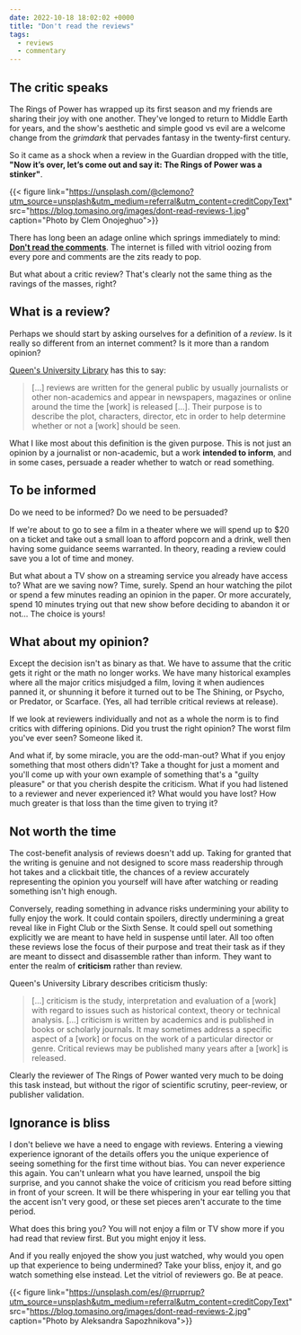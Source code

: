 ```yaml
---
date: 2022-10-18 18:02:02 +0000
title: "Don't read the reviews"
tags:
  - reviews
  - commentary
---
```


## The critic speaks

The Rings of Power has wrapped up its first season and my friends are sharing
their joy with one another. They've longed to return to Middle Earth for years,
and the show's aesthetic and simple good vs evil are a welcome change from the
*grimdark* that pervades fantasy in the twenty-first century.

So it came as a shock when a review in the Guardian dropped with the title,
**"Now it’s over, let’s come out and say it: The Rings of Power was
a stinker"**.

{{< figure link="https://unsplash.com/@clemono?utm_source=unsplash&utm_medium=referral&utm_content=creditCopyText" src="https://blog.tomasino.org/images/dont-read-reviews-1.jpg" caption="Photo by Clem Onojeghuo">}}

There has long been an adage online which springs immediately to mind: **[Don't
read the comments][]**. The internet is filled with vitriol oozing from every
pore and comments are the zits ready to pop.

But what about a critic review? That's clearly not the same thing as the ravings
of the masses, right?

## What is a review?

Perhaps we should start by asking ourselves for a definition of a *review*. Is
it really so different from an internet comment? Is it more than a random
opinion?

[Queen's University Library][] has this to say:

> [...] reviews are written for the general public by usually journalists or
other non-academics and appear in newspapers, magazines or online around the
time the [work] is released [...]. Their purpose is to describe the plot,
characters, director, etc in order to help determine whether or not a [work]
should be seen.

What I like most about this definition is the given purpose. This is not just an
opinion by a journalist or non-academic, but a work **intended to inform**, and
in some cases, persuade a reader whether to watch or read something.

## To be informed

Do we need to be informed? Do we need to be persuaded?

If we're about to go to see a film in a theater where we will spend up to $20 on
a ticket and take out a small loan to afford popcorn and a drink, well then
having some guidance seems warranted. In theory, reading a review could save you
a lot of time and money.

But what about a TV show on a streaming service you already have access to? What
are we saving now? Time, surely. Spend an hour watching the pilot or spend a few
minutes reading an opinion in the paper. Or more accurately, spend 10 minutes
trying out that new show before deciding to abandon it or not... The choice is
yours!

## What about my opinion?

Except the decision isn't as binary as that. We have to assume that the critic
gets it right or the math no longer works. We have many historical examples
where all the major critics misjudged a film, loving it when audiences panned
it, or shunning it before it turned out to be The Shining, or Psycho, or
Predator, or Scarface. (Yes, all had terrible critical reviews at release).

If we look at reviewers individually and not as a whole the norm is to find
critics with differing opinions. Did you trust the right opinion? The worst film
you've ever seen? Someone liked it.

And what if, by some miracle, you are the odd-man-out? What if you enjoy
something that most others didn't? Take a thought for just a moment and you'll
come up with your own example of something that's a "guilty pleasure" or that
you cherish despite the criticism. What if you had listened to a reviewer and
never experienced it? What would you have lost? How much greater is that loss
than the time given to trying it?

## Not worth the time

The cost-benefit analysis of reviews doesn't add up. Taking for granted that the
writing is genuine and not designed to score mass readership through hot takes
and a clickbait title, the chances of a review accurately representing the
opinion you yourself will have after watching or reading something isn't high
enough.

Conversely, reading something in advance risks undermining your ability to fully
enjoy the work. It could contain spoilers, directly undermining a great reveal
like in Fight Club or the Sixth Sense. It could spell out something explicitly
we are meant to have held in suspense until later. All too often these reviews
lose the focus of their purpose and treat their task as if they are meant to
dissect and disassemble rather than inform. They want to enter the realm of
**criticism** rather than review.

Queen's University Library describes criticism thusly:

> [...] criticism is the study, interpretation and evaluation of a [work] with
> regard to issues such as historical context, theory or technical analysis.
> [...] criticism is written by academics and is published in books or scholarly
> journals. It may sometimes address a specific aspect of a [work] or focus on
> the work of a particular director or genre. Critical reviews may be published
> many years after a [work] is released.

Clearly the reviewer of The Rings of Power wanted very much to be doing this
task instead, but without the rigor of scientific scrutiny, peer-review, or
publisher validation.

## Ignorance is bliss

I don't believe we have a need to engage with reviews. Entering a viewing
experience ignorant of the details offers you the unique experience of seeing
something for the first time without bias. You can never experience this again.
You can't unlearn what you have learned, unspoil the big surprise, and you
cannot shake the voice of criticism you read before sitting in front of your
screen. It will be there whispering in your ear telling you that the accent
isn't very good, or these set pieces aren't accurate to the time period.

What does this bring you? You will not enjoy a film or TV show more if you had
read that review first. But you might enjoy it less.

And if you really enjoyed the show you just watched, why would you open up that
experience to being undermined? Take your bliss, enjoy it, and go watch
something else instead. Let the vitriol of reviewers go. Be at peace.

{{< figure link="https://unsplash.com/es/@rruprrup?utm_source=unsplash&utm_medium=referral&utm_content=creditCopyText" src="https://blog.tomasino.org/images/dont-read-reviews-2.jpg" caption="Photo by Aleksandra Sapozhnikova">}}



  [Don't read the comments]: https://blogs.scientificamerican.com/anthropology-in-practice/done28099t-read-the-comments-why-do-we-read-the-online-comments-when-we-know-theye28099ll-be-bad/

  [Queen's University Library]: https://guides.library.queensu.ca/film-media/reviews-criticism

<!--  vim: set shiftwidth=4 tabstop=4 expandtab: -->
